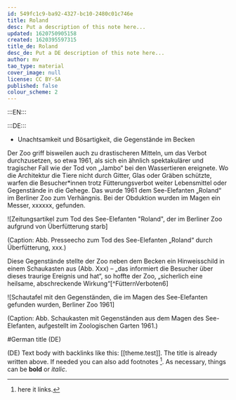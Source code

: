 ```yaml
---
id: 549fc1c9-ba92-4327-bc10-2480c01c746e
title: Roland
desc: Put a description of this note here...
updated: 1620750905158
created: 1620395597315
title_de: Roland
desc_de: Put a DE description of this note here...
author: mv
tao_type: material
cover_image: null
license: CC BY-SA
published: false
colour_scheme: 2
---
```



:::EN:::


:::DE:::

- Unachtsamkeit und Bösartigkeit, die Gegenstände im Becken 


Der Zoo griff bisweilen auch zu drastischeren Mitteln, um das Verbot durchzusetzen, so etwa 1961, als sich ein ähnlich spektakulärer und tragischer Fall wie der Tod von „Jambo“ bei den Wassertieren ereignete. Wo die Architektur die Tiere nicht durch Gitter, Glas oder Gräben schützte, warfen die Besucher\*innen trotz Fütterungsverbot weiter Lebensmittel oder Gegenstände in die Gehege. Das wurde 1961 dem See-Elefanten „Roland“ im Berliner Zoo zum Verhängnis. Bei der Obduktion wurden im Magen ein Messer, xxxxxx, gefunden.

![Zeitungsartikel zum Tod des See-Elefanten "Roland", der im Berliner Zoo aufgrund von Überfütterung starb]

(Caption: Abb. Presseecho zum Tod des See-Elefanten „Roland“ durch Überfütterung, xxx.)

Diese Gegenstände stellte der Zoo neben dem Becken ein Hinweisschild in einem Schaukasten aus (Abb. Xxx) – „das informiert die Besucher über dieses traurige Ereignis und hat“, so hoffte der Zoo, „sicherlich eine heilsame, abschreckende Wirkung“[^FütternVerboten6]

![Schautafel mit den Gegenständen, die im Magen des See-Elefanten gefunden wurden, Berliner Zoo 1961]

(Caption: Abb. Schaukasten mit Gegenständen aus dem Magen des See-Elefanten, aufgestellt im Zoologischen Garten 1961.)





#German title (DE)

(DE) Text body with backlinks like this: [[theme.test]]. The title is already written above.
If needed you can also add footnotes [^footnoteDE1].
As necessary, things can be **bold** or _italic_.

[^footnoteDE1]: here it links.

